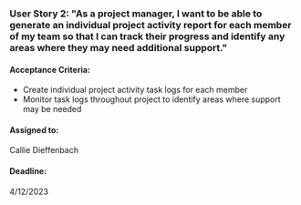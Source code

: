 ### User Story 2: "As a project manager, I want to be able to generate an individual project activity report for each member of my team so that I can track their progress and identify any areas where they may need additional support."

#### Acceptance Criteria: 
- Create individual project activity task logs for each member
- Monitor task logs throughout project to identify areas where support may be needed

#### Assigned to: 
Callie Dieffenbach

#### Deadline: 
4/12/2023
